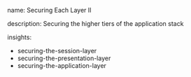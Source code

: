 name: Securing Each Layer II

description: Securing the higher tiers of the application stack

insights:
  - securing-the-session-layer
  - securing-the-presentation-layer
  - securing-the-application-layer
 